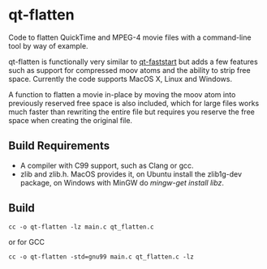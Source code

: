 qt-flatten
==========

Code to flatten QuickTime and MPEG-4 movie files with a command-line tool by way of example.

qt-flatten is functionally very similar to [qt-faststart](http://multimedia.cx/eggs/improving-qt-faststart/) but adds a few features such as support for compressed moov atoms and the ability to strip free space. Currently the code supports MacOS X, Linux and Windows.

A function to flatten a movie in-place by moving the moov atom into previously reserved free space is also included, which for large files works much faster than rewriting the entire file but requires you reserve the free space when creating the original file.

Build Requirements
------------------

*   A compiler with C99 support, such as Clang or gcc.
*   zlib and zlib.h. MacOS provides it, on Ubuntu install the zlib1g-dev package, on Windows with MinGW do *mingw-get install libz*.

Build
-----

    cc -o qt-flatten -lz main.c qt_flatten.c

or for GCC

    cc -o qt-flatten -std=gnu99 main.c qt_flatten.c -lz
